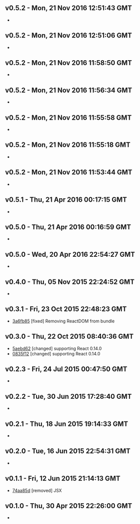 v0.5.2 - Mon, 21 Nov 2016 12:51:43 GMT
--------------------------------------

- 


v0.5.2 - Mon, 21 Nov 2016 12:51:06 GMT
--------------------------------------

- 


v0.5.2 - Mon, 21 Nov 2016 11:58:50 GMT
--------------------------------------

- 


v0.5.2 - Mon, 21 Nov 2016 11:56:34 GMT
--------------------------------------

- 


v0.5.2 - Mon, 21 Nov 2016 11:55:58 GMT
--------------------------------------

- 


v0.5.2 - Mon, 21 Nov 2016 11:55:18 GMT
--------------------------------------

- 


v0.5.2 - Mon, 21 Nov 2016 11:53:44 GMT
--------------------------------------

- 


v0.5.1 - Thu, 21 Apr 2016 00:17:15 GMT
--------------------------------------

- 


v0.5.0 - Thu, 21 Apr 2016 00:16:59 GMT
--------------------------------------

- 


v0.5.0 - Wed, 20 Apr 2016 22:54:27 GMT
--------------------------------------

- 


v0.4.0 - Thu, 05 Nov 2015 22:24:52 GMT
--------------------------------------

- 


v0.3.1 - Fri, 23 Oct 2015 22:48:23 GMT
--------------------------------------

- [3a6fb85](../../commit/3a6fb85) [fixed] Removing ReactDOM from bundle


v0.3.0 - Thu, 22 Oct 2015 08:40:36 GMT
--------------------------------------

- [5aebd62](../../commit/5aebd62) [changed] supporting React 0.14.0
- [0835f12](../../commit/0835f12) [changed] supporting React 0.14.0


v0.2.3 - Fri, 24 Jul 2015 00:47:50 GMT
--------------------------------------

- 


v0.2.2 - Tue, 30 Jun 2015 17:28:40 GMT
--------------------------------------

- 


v0.2.1 - Thu, 18 Jun 2015 19:14:33 GMT
--------------------------------------

- 


v0.2.0 - Tue, 16 Jun 2015 22:54:31 GMT
--------------------------------------

- 


v0.1.1 - Fri, 12 Jun 2015 21:14:13 GMT
--------------------------------------

- [74aa85d](../../commit/74aa85d) [removed] JSX


v0.1.0 - Thu, 30 Apr 2015 22:26:00 GMT
--------------------------------------

- 


